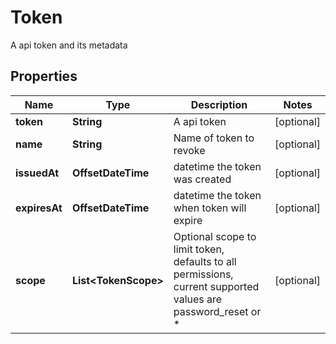 

# Token

A api token and its metadata

## Properties

| Name | Type | Description | Notes |
|------------ | ------------- | ------------- | -------------|
|**token** | **String** | A api token |  [optional] |
|**name** | **String** | Name of token to revoke |  [optional] |
|**issuedAt** | **OffsetDateTime** | datetime the token was created |  [optional] |
|**expiresAt** | **OffsetDateTime** | datetime the token when token will expire |  [optional] |
|**scope** | **List&lt;TokenScope&gt;** | Optional scope to limit token, defaults to all permissions, current supported values are password_reset or * |  [optional] |



